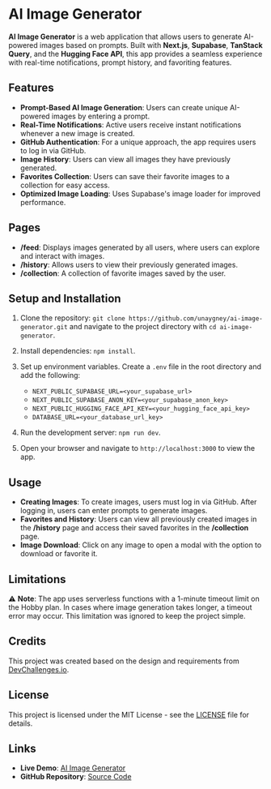 # AI Image Generator

**AI Image Generator** is a web application that allows users to generate
AI-powered images based on prompts. Built with **Next.js**, **Supabase**,
**TanStack Query**, and the **Hugging Face API**, this app provides a seamless
experience with real-time notifications, prompt history, and favoriting
features.

## Features

- **Prompt-Based AI Image Generation**: Users can create unique AI-powered
  images by entering a prompt.
- **Real-Time Notifications**: Active users receive instant notifications
  whenever a new image is created.
- **GitHub Authentication**: For a unique approach, the app requires users to
  log in via GitHub.
- **Image History**: Users can view all images they have previously generated.
- **Favorites Collection**: Users can save their favorite images to a collection
  for easy access.
- **Optimized Image Loading**: Uses Supabase's image loader for improved
  performance.

## Pages

- **/feed**: Displays images generated by all users, where users can explore and
  interact with images.
- **/history**: Allows users to view their previously generated images.
- **/collection**: A collection of favorite images saved by the user.

## Setup and Installation

1. Clone the repository:
   `git clone https://github.com/unaygney/ai-image-generator.git` and navigate
   to the project directory with `cd ai-image-generator`.

2. Install dependencies: `npm install`.

3. Set up environment variables. Create a `.env` file in the root directory and
   add the following:

   - `NEXT_PUBLIC_SUPABASE_URL=<your_supabase_url>`
   - `NEXT_PUBLIC_SUPABASE_ANON_KEY=<your_supabase_anon_key>`
   - `NEXT_PUBLIC_HUGGING_FACE_API_KEY=<your_hugging_face_api_key>`
   - `DATABASE_URL=<your_database_url_key>`

4. Run the development server: `npm run dev`.

5. Open your browser and navigate to `http://localhost:3000` to view the app.

## Usage

- **Creating Images**: To create images, users must log in via GitHub. After
  logging in, users can enter prompts to generate images.
- **Favorites and History**: Users can view all previously created images in the
  **/history** page and access their saved favorites in the **/collection**
  page.
- **Image Download**: Click on any image to open a modal with the option to
  download or favorite it.

## Limitations

⚠️ **Note**: The app uses serverless functions with a 1-minute timeout limit on
the Hobby plan. In cases where image generation takes longer, a timeout error
may occur. This limitation was ignored to keep the project simple.

## Credits

This project was created based on the design and requirements from
[DevChallenges.io](https://devchallenges.io/).

## License

This project is licensed under the MIT License - see the [LICENSE](LICENSE) file
for details.

## Links

- **Live Demo**:
  [AI Image Generator](https://ai-image-generator-lovat.vercel.app/)
- **GitHub Repository**:
  [Source Code](https://github.com/unaygney/ai-image-generator)
